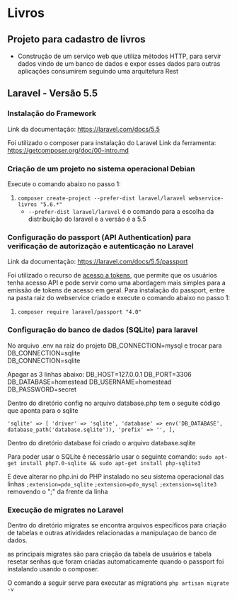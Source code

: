 # Livros
## Projeto para cadastro de livros
 * Construção de um serviço web que utiliza métodos HTTP, para servir dados vindo de um banco de dados e expor esses dados para outras aplicações consumirem seguindo uma arquitetura Rest

## Laravel - Versão 5.5
### Instalação do Framework

Link da documentação: https://laravel.com/docs/5.5

Foi utilizado o composer para instalação do Laravel
Link da ferramenta: https://getcomposer.org/doc/00-intro.md

### Criação de um projeto no sistema operacional Debian
Execute o comando abaixo no passo 1:
 1. `composer create-project --prefer-dist laravel/laravel webservice-livros "5.6.*"`
     * `--prefer-dist laravel/laravel` é o comando para a escolha da distribuição do laravel e a versão é a 5.5

### Configuração do passport (API Authentication) para verificação de autorização e autenticação no Laravel

Link da documentação: https://laravel.com/docs/5.5/passport

Foi utilizado o recurso de [acesso a tokens](https://laravel.com/docs/5.5/passport#personal-access-tokens), que permite que os usuários tenha acesso API e pode servir como uma abordagem mais simples para a emissão de tokens de acesso em geral.
Para instalação do passport, entre na pasta raiz do webservice criado e execute o comando abaixo no passo 1:

 1. `composer require laravel/passport "4.0"`


### Configuração do banco de dados (SQLite) para laravel

No arquivo .env na raiz do projeto  DB_CONNECTION=mysql e trocar para DB_CONNECTION=sqlite  
DB_CONNECTION=sqlite


Apagar as 3 linhas abaixo:
DB_HOST=127.0.0.1
DB_PORT=3306
DB_DATABASE=homestead
DB_USERNAME=homestead
DB_PASSWORD=secret

Dentro do diretório config no arquivo database.php tem o seguite código que aponta para o sqlite

`
        'sqlite' => [
            'driver' => 'sqlite',
            'database' => env('DB_DATABASE', database_path('database.sqlite')),
            'prefix' => '',
        ],
`

Dentro do diretório database foi criado o arquivo database.sqlite

Para poder usar o SQLite é necessário usar o seguinte comando:
`sudo apt-get install php7.0-sqlite
 && sudo apt-get install php-sqlite3`

E deve alterar no php.ini do PHP instalado no seu sistema operacional das linhas 
`;extension=pdo_sqlite`
`;extension=pdo_mysql`
`;extension=sqlite3`
removendo o ";" da frente da linha 

### Execução de migrates no Laravel

Dentro do diretório migrates se encontra arquivos específicos para criação de tabelas e outras atividades relacionadas a manipulaçao de banco de dados.

as principais migrates são para criação da tabela de usuários e tabela resetar senhas que foram criadas automaticamente quando o passport foi instalando usando o composer.

O comando a seguir serve para executar as migrations
`php artisan migrate -v`




